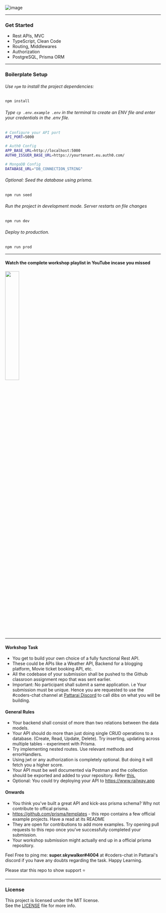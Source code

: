 ![image](https://user-images.githubusercontent.com/57835412/153121327-1dd7bd20-379f-44bb-849c-0540a6a21870.png)


----  
### Get Started
- Rest APIs, MVC
- TypeScript, Clean Code
- Routing, Middlewares
- Authorization
- PostgreSQL, Prisma ORM 

-----
### Boilerplate Setup

###### Use `npm` to install the project dependencies:
```bash
npm install
```

###### Type ```cp .env.example .env``` in the terminal to create an ENV file and enter your credentials in the .env file.
```sh
# Configure your API port
API_PORT=5000

# Auth0 Config
APP_BASE_URL=http://localhost:5000 
AUTH0_ISSUER_BASE_URL=https://yourtenant.eu.auth0.com/ 

# MongoDB Config
DATABASE_URL="DB_CONNECTION_STRING"
```

###### Optional: Seed the database using prisma.
```sh
npm run seed
```

###### Run the project in development mode. Server restarts on file changes
```sh
npm run dev
```

###### Deploy to production.
```sh
npm run prod
```

----
#### Watch the complete workshop playlist in YouTube incase you missed
<a href="https://www.youtube.com/watch?v=hWz6ps63dxs&list=PLLCdGWbcw9uxA4yNzJTj527n-6K3ncWFP">
  <img width="30%" src="https://img.youtube.com/vi/hWz6ps63dxs/0.jpg" /> 
</a>


----

#### Workshop Task
- You get to build your own choice of a fully functional Rest API.
- These could be APIs like a Weather API, Backend for a blogging platform, Movie ticket booking API, etc.
- All the codebase of your submission shall be pushed to the Github classroon assignment repo that was sent earlier.
- Important: No participant shall submit a same application. i.e Your submission must be unique. Hence you are requested to use the #coders-chat channel at <a href="https://discord.gg/GuMceRXPSQ">Pattarai Discord</a> to call dibs on what you will be building.

#### General Rules
- Your backend shall consist of more than two relations between the data models.
- Your API should do more than just doing single CRUD operations to a database. (Create, Read, Update, Delete). Try inserting, updating across multiple tables - experiment with Prisma.
- Try implementing nested routes. Use relevant methods and errorHandlers.
- Using jwt or any authorization is completely optional. But doing it will fetch you a higher score.
- Your API must be well documented via Postman and the collection should be exported and added to your repository. Refer [this.](https://learning.postman.com/docs/getting-started/importing-and-exporting-data/#exporting-postman-data)
- Optional: You could try deploying your API to https://www.railway.app

#### Onwards
- You think you've built a great API and kick-ass prisma schema? Why not contribute to offical prisma. 
- https://github.com/prisma/templates - this repo contains a few official example projects. Have a read at its README
- They are open for contributions to add more examples. Try opening pull requests to this repo once you've successfully completed your submission.
- Your workshop submission might actually end up in a official prisma repository.


Feel Free to ping me: <strong>super.skywalker#4004</strong> at #coders-chat in Pattarai's discord if you have any doubts regarding the task.
Happy Learning.
 
Please star this repo to show support ⭐️


----
### License
This project is licensed under the MIT license. <br/>
See the [LICENSE](./LICENSE.txt) file for more info.


